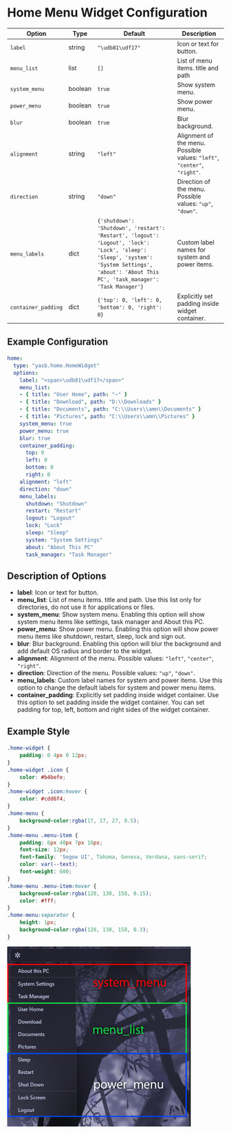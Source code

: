 # Home Menu Widget Configuration

| Option          | Type    | Default                                                                 | Description                                                                 |
|-----------------|---------|-------------------------------------------------------------------------|-----------------------------------------------------------------------------|
| `label`         | string  | `"\udb81\udf17"`                                | Icon or text for button. |
| `menu_list`     | list    | `[]` | List of menu items. title and path |
| `system_menu`   | boolean | `true`                                                                 | Show system menu. |
| `power_menu`    | boolean | `true`                                                                 | Show power menu. |
| `blur`          | boolean | `true`                                                                 | Blur background. |
| `alignment`     | string  | `"left"`                                                               | Alignment of the menu. Possible values: `"left"`, `"center"`, `"right"`. |
| `direction`     | string  | `"down"`                                                           | Direction of the menu. Possible values: `"up"`, `"down"`. |
| `menu_labels`   | dict | `{'shutdown': 'Shutdown', 'restart': 'Restart', 'logout': 'Logout', 'lock': 'Lock', 'sleep': 'Sleep', 'system': 'System Settings', 'about': 'About This PC', 'task_manager': 'Task Manager'}` | Custom label names for system and power items. | 
| `container_padding`  | dict | `{'top': 0, 'left': 0, 'bottom': 0, 'right': 0}`      | Explicitly set padding inside widget container. |

## Example Configuration

```yaml
home:
  type: "yasb.home.HomeWidget"
  options:
    label: "<span>\udb81\udf17</span>"
    menu_list:
    - { title: "User Home", path: "~" }
    - { title: "Download", path: "D:\\Downloads" }
    - { title: "Documents", path: "C:\\Users\\amn\\Documents" }
    - { title: "Pictures", path: "C:\\Users\\amn\\Pictures" }
    system_menu: true
    power_menu: true
    blur: true
    container_padding: 
      top: 0
      left: 0
      bottom: 0
      right: 0
    alignment: "left"
    direction: "down"
    menu_labels:
      shutdown: "Shutdown"
      restart: "Restart"
      logout: "Logout"
      lock: "Lock"
      sleep: "Sleep"
      system: "System Settings"
      about: "About This PC"
      task_manager: "Task Manager"
```
 

## Description of Options

- **label**: Icon or text for button.
- **menu_list**: List of menu items. title and path. Use this list only for directories, do not use it for applications or files.
- **system_menu**: Show system menu. Enabling this option will show system menu items like settings, task manager and About this PC.
- **power_menu**: Show power menu. Enabling this option will show power menu items like shutdown, restart, sleep, lock and sign out.
- **blur**: Blur background. Enabling this option will blur the background and add default OS radius and border to the widget.
- **alignment**: Alignment of the menu. Possible values: `"left"`, `"center"`, `"right"`.
- **direction**: Direction of the menu. Possible values: `"up"`, `"down"`.
- **menu_labels**: Custom label names for system and power items. Use this option to change the default labels for system and power menu items.
- **container_padding**: Explicitly set padding inside widget container. Use this option to set padding inside the widget container. You can set padding for top, left, bottom and right sides of the widget container.

## Example Style
```css
.home-widget {
    padding: 0 4px 0 12px;
}
.home-widget .icon {
    color: #b4befe;
}
.home-widget .icon:hover {
    color: #cdd6f4;
}
.home-menu {
    background-color:rgba(17, 17, 27, 0.5); 
}
.home-menu .menu-item {
    padding: 6px 48px 7px 16px;
    font-size: 12px;
    font-family: 'Segoe UI', Tahoma, Geneva, Verdana, sans-serif;
    color: var(--text); 
    font-weight: 600;
}
.home-menu .menu-item:hover {
    background-color:rgba(128, 130, 158, 0.15);
    color: #fff;
}
.home-menu:separator {
    height: 1px;
    background-color:rgba(128, 130, 158, 0.3);
}
```

![Home YASB Widget](assets/456789123-f4e5d6c7-89ab-4cde-1234-56789abcdef.png)